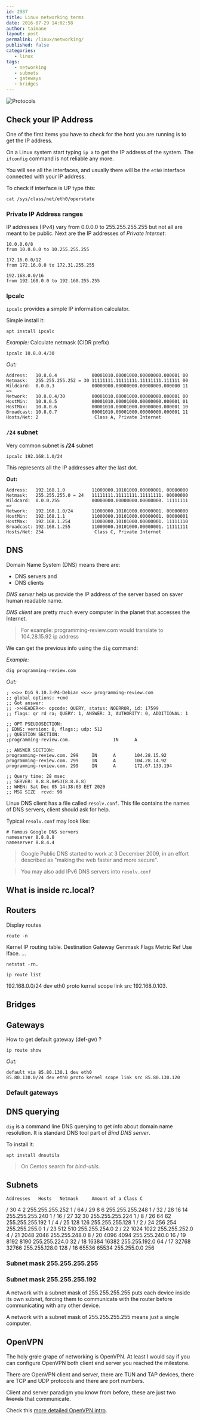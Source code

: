 ```yaml
---
id: 2987
title: Linux networking terms
date: 2016-07-29 14:02:58
author: taimane
layout: post
permalink: /linux/networking/
published: false
categories:
   - linux
tags:
   - networking
   - subnets
   - gateways
   - bridges
---
```


![Protocols](/wp-content/uploads/2020/11/ipsec.jpg)

## Check your IP Address

One of the first items you have to check for the host you are running is to get the IP address.

On a Linux system start typing `ip a` to get the IP address of the system. The `ifconfig` command is not reliable any more.

You will see all the interfaces, and usually there will be the `eth0` interface connected with your IP address.

To check if interface is UP type this:
```
cat /sys/class/net/eth0/operstate
```


### Private IP Address ranges

IP addresses (IPv4) vary from 0.0.0.0 to 255.255.255.255 but not all are meant to be public. Next are the IP addresses of *Private Internet*:

    10.0.0.0/8
    from 10.0.0.0 to 10.255.255.255

    172.16.0.0/12 
    from 172.16.0.0 to 172.31.255.255

    192.168.0.0/16 
    from 192.168.0.0 to 192.168.255.255



### Ipcalc

`ipcalc` provides a simple IP information calculator. 

Simple install it:

`apt install ipcalc`

*Example:* Calculate netmask (CIDR prefix)

```
ipcalc 10.8.0.4/30
```

*Out:*
```
Address:   10.8.0.4             00001010.00001000.00000000.000001 00
Netmask:   255.255.255.252 = 30 11111111.11111111.11111111.111111 00
Wildcard:  0.0.0.3              00000000.00000000.00000000.000000 11
=>
Network:   10.8.0.4/30          00001010.00001000.00000000.000001 00
HostMin:   10.8.0.5             00001010.00001000.00000000.000001 01
HostMax:   10.8.0.6             00001010.00001000.00000000.000001 10
Broadcast: 10.8.0.7             00001010.00001000.00000000.000001 11
Hosts/Net: 2                     Class A, Private Internet
```

### `/24` subnet

Very common subnet is **/24** subnet

```
ipcalc 192.168.1.0/24
```
This represents all the IP addresses after the last dot.



**Out:**
```
Address:   192.168.1.0          11000000.10101000.00000001. 00000000
Netmask:   255.255.255.0 = 24   11111111.11111111.11111111. 00000000
Wildcard:  0.0.0.255            00000000.00000000.00000000. 11111111
=>
Network:   192.168.1.0/24       11000000.10101000.00000001. 00000000
HostMin:   192.168.1.1          11000000.10101000.00000001. 00000001
HostMax:   192.168.1.254        11000000.10101000.00000001. 11111110
Broadcast: 192.168.1.255        11000000.10101000.00000001. 11111111
Hosts/Net: 254                   Class C, Private Internet
```

## DNS

Domain Name System (DNS) means there are:

* DNS servers and
* DNS clients

*DNS server* help us provide the IP address of the server based on saver human readable name.

*DNS client* are pretty much every computer in the planet that accesses the Internet.

> For example: programming-review.com would translate to 104.28.15.92 ip address

We can get the previous info using the `dig` command:

*Example:*
```
dig programming-review.com
```

*Out:*
```
; <<>> DiG 9.10.3-P4-Debian <<>> programming-review.com
;; global options: +cmd
;; Got answer:
;; ->>HEADER<<- opcode: QUERY, status: NOERROR, id: 17599
;; flags: qr rd ra; QUERY: 1, ANSWER: 3, AUTHORITY: 0, ADDITIONAL: 1

;; OPT PSEUDOSECTION:
; EDNS: version: 0, flags:; udp: 512
;; QUESTION SECTION:
;programming-review.com.                IN      A

;; ANSWER SECTION:
programming-review.com. 299     IN      A       104.28.15.92
programming-review.com. 299     IN      A       104.28.14.92
programming-review.com. 299     IN      A       172.67.133.194

;; Query time: 28 msec
;; SERVER: 8.8.8.8#53(8.8.8.8)
;; WHEN: Sat Dec 05 14:38:03 EET 2020
;; MSG SIZE  rcvd: 99
```



Linux DNS client has a file called `resolv.conf`. This file contains the names of DNS servers, client should ask for help.

Typical `resolv.conf` may look like:

```
# Famous Google DNS servers
nameserver 8.8.8.8
nameserver 8.8.4.4
```

> Google Public DNS started to work at 3 December 2009, in an effort described as "making the web faster and more secure".

> You may also add IPv6 DNS servers into `resolv.conf`

## What is inside rc.local?


## Routers

Display routes

```
route -n
```
Kernel IP routing table. Destination Gateway Genmask Flags Metric Ref Use Iface. ...

```
netstat -rn. 
```

```
ip route list
```

192.168.0.0/24 dev eth0 proto kernel scope link src 192.168.0.103.

## Bridges

## Gateways 

How to get default gateway (def-gw) ?
```
ip route show
```
*Out:*

```
default via 85.80.130.1 dev eth0
85.80.130.0/24 dev eth0 proto kernel scope link src 85.80.130.120
```

### Default gateways

## DNS querying 

`dig` is a command line DNS querying to get info about domain name resolution.
It is standard DNS tool part of *Bind DNS server*.

To install it:
```
apt install dnsutils
```

> On Centos search for *bind-utils*.




## Subnets


 	Addresses 	Hosts 	Netmask 	Amount of a Class C
/ 30 	4 	2 	255.255.255.252 	1 / 64
/ 29 	8 	6 	255.255.255.248 	1 / 32
/ 28 	16 	14 	255.255.255.240 	1 / 16
/ 27 	32 	30 	255.255.255.224 	1 / 8
/ 26 	64 	62 	255.255.255.192 	1 / 4
/ 25 	128 	126 	255.255.255.128 	1 / 2
/ 24 	256 	254 	255.255.255.0 	1
/ 23 	512 	510 	255.255.254.0 	2
/ 22 	1024 	1022 	255.255.252.0 	4
/ 21 	2048 	2046 	255.255.248.0 	8
/ 20 	4096 	4094 	255.255.240.0 	16
/ 19 	8192 	8190 	255.255.224.0 	32
/ 18 	16384 	16382 	255.255.192.0 	64
/ 17 	32768 	32766 	255.255.128.0 	128
/ 16 	65536 	65534 	255.255.0.0 	256



### Subnet mask 255.255.255.255

### Subnet mask 255.255.255.192

A network with a subnet mask of 255.255.255.255 puts each device inside its own subnet, forcing them to communicate with the router before communicating with any other device.

A network with a subnet mask of 255.255.255.255 means just a single computer.

## OpenVPN

The holy ~~grale~~ grape of networking is OpenVPN. At least I would say if you can configure OpenVPN both client end server you reached the milestone.

There are OpenVPN client and server, there are TUN and TAP devices, there are TCP and UDP protocols and there are port numbers.

Client and server paradigm you know from before, these are just two ~~friends~~ that communicate.

Check this [more detailed OpenVPN intro](/protocols/openvpn).
